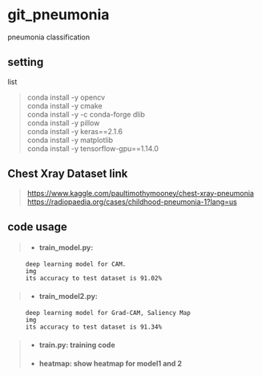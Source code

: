 # git_pneumonia
 pneumonia classification

setting
-------
list   
>conda install -y opencv   
>conda install -y cmake   
>conda install -y -c conda-forge dlib   
>conda install -y pillow   
>conda install -y keras==2.1.6   
>conda install -y matplotlib   
>conda install -y tensorflow-gpu==1.14.0   

Chest Xray Dataset link
-----------------------
><https://www.kaggle.com/paultimothymooney/chest-xray-pneumonia>   
><https://radiopaedia.org/cases/childhood-pneumonia-1?lang=us>


code usage
----------
>* #### train_model.py:   
         deep learning model for CAM.   
         img
         its accuracy to test dataset is 91.02%
>* #### train_model2.py: 
         deep learning model for Grad-CAM, Saliency Map 
         img
         its accuracy to test dataset is 91.34%
>* #### train.py: training code   
>* #### heatmap: show heatmap for model1 and 2   

